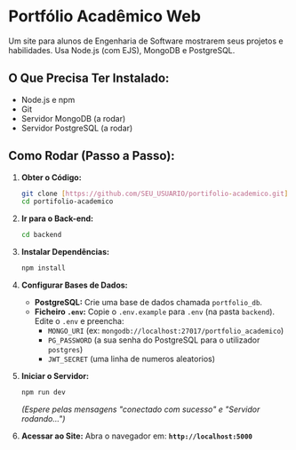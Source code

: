 # Portfólio Acadêmico Web

Um site para alunos de Engenharia de Software mostrarem seus projetos e habilidades. Usa Node.js (com EJS), MongoDB e PostgreSQL.

## O Que Precisa Ter Instalado:

* Node.js e npm
* Git
* Servidor MongoDB (a rodar)
* Servidor PostgreSQL (a rodar)

## Como Rodar (Passo a Passo):

1.  **Obter o Código:**
    ```bash
    git clone [https://github.com/SEU_USUARIO/portifolio-academico.git](https://github.com/SEU_USUARIO/portifolio-academico.git)
    cd portifolio-academico
    ```

2.  **Ir para o Back-end:**
    ```bash
    cd backend
    ```

3.  **Instalar Dependências:**
    ```bash
    npm install
    ```

4.  **Configurar Bases de Dados:**
    * **PostgreSQL:** Crie uma base de dados chamada `portfolio_db`.
    * **Ficheiro `.env`:** Copie o `.env.example` para `.env` (na pasta `backend`). Edite o `.env` e preencha:
        * `MONGO_URI` (ex: `mongodb://localhost:27017/portfolio_academico`)
        * `PG_PASSWORD` (a sua senha do PostgreSQL para o utilizador `postgres`)
        * `JWT_SECRET` (uma linha de numeros aleatorios)

5.  **Iniciar o Servidor:**
    ```bash
    npm run dev
    ```
    *(Espere pelas mensagens "conectado com sucesso" e "Servidor rodando...")*

6.  **Acessar ao Site:**
    Abra o navegador em: **`http://localhost:5000`**
